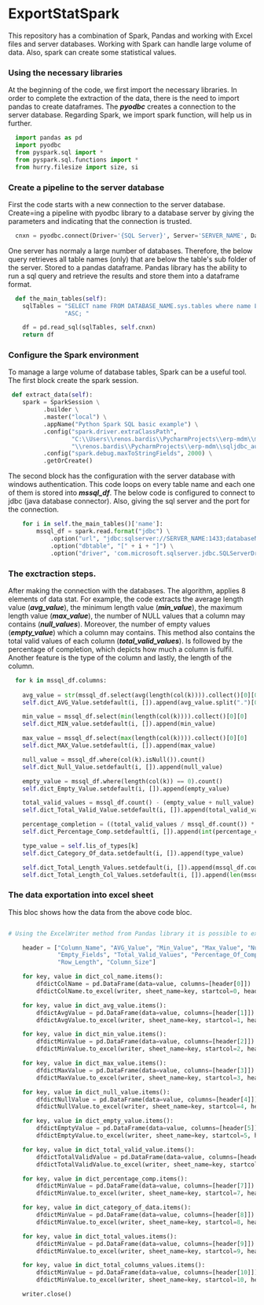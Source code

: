 # ExportStatSpark

This repository has a combination of Spark, Pandas and working with Excel files and server databases. Working with Spark can handle large volume of data. Also, spark can create some statistical values.



### Using the necessary libraries

At the beginning of the code, we first import the necessary libraries. In order to complete the extraction of the data, there is the need to import pandas to create dataframes. The ***pyodbc*** creates a connection to the server database. Regarding Spark, we import spark function, will help us in further. 

```python
  import pandas as pd
  import pyodbc
  from pyspark.sql import *
  from pyspark.sql.functions import *
  from hurry.filesize import size, si
```

### Create a pipeline to the server database

First the code starts with a new connection to the server database. Create=ing a pipeline with pyodbc library to a database server by giving the parameters and indicating that the connection is trusted. 

```python
  cnxn = pyodbc.connect(Driver='{SQL Server}', Server='SERVER_NAME', Database='DATABASE_NAME', Trusted_Connection='yes')
```

One server has normaly a large number of databases. Therefore, the below query retrieves all table names (only) that are below the table's sub folder of the server. Stored to a pandas dataframe. Pandas library has the ability to run a sql query and retrieve the results and store them into a dataframe format. 

```python
  def the_main_tables(self):
    sqlTables = "SELECT name FROM DATABASE_NAME.sys.tables where name LIKE 'KEY_WORD_PREFIX_%' AND  is_ms_shipped=0 ORDER BY name " \
                "ASC; "

    df = pd.read_sql(sqlTables, self.cnxn)
    return df
```

### Configure the Spark environment 

To manage a large volume of database tables, Spark can be a useful tool. The first block create the spark session.  

```python
 def extract_data(self):
    spark = SparkSession \
          .builder \
          .master("local") \
          .appName("Python Spark SQL basic example") \
          .config("spark.driver.extraClassPath",
                  "C:\\Users\\renos.bardis\\PycharmProjects\\erp-mdm\\mssql-jdbc-7.4.1.jre8.jar:C:\\Users"
                  "\\renos.bardis\\PycharmProjects\\erp-mdm\\sqljdbc_auth.dll") \
          .config("spark.debug.maxToStringFields", 2000) \
          .getOrCreate()
```

The second block has the configuration with the server database with windows authentication. This code loops on every table name and each one of them is stored into ***mssql_df***. The below code is configured to connect to jdbc (java database connector). Also, giving the sql server and the port for the connection. 

```python
    for i in self.the_main_tables()['name']:
        mssql_df = spark.read.format("jdbc") \
            .option("url", "jdbc:sqlserver://SERVER_NAME:1433;databaseName=DATABASE_NAME;integratedSecurity=true") \
            .option("dbtable", "[" + i + "]") \
            .option("driver", 'com.microsoft.sqlserver.jdbc.SQLServerDriver').load()
```

### The exctraction steps.

After making the connection with the databases. The algorithm, applies 8 elements of data stat. For example, the code extracts the average length value (***avg_value***), the minimum length value (***min_value***), the maximum length value (***max_value***), the number of NULL values that a column may contains (***null_values***). Moreover, the number of empty values (***empty_value***) which a column may contains. This method also contains the total valid values of each column (***total_valid_values***). Is followed by the percentage of completion, which depicts how much a column is fulfil. Another feature is the type of the column and lastly, the length of the column.

```python
  for k in mssql_df.columns:
  
    avg_value = str(mssql_df.select(avg(length(col(k)))).collect()[0][0])
    self.dict_AVG_Value.setdefault(i, []).append(avg_value.split(".")[0])
```
```python
    min_value = mssql_df.select(min(length(col(k)))).collect()[0][0]
    self.dict_MIN_value.setdefault(i, []).append(min_value)
```

```python
    max_value = mssql_df.select(max(length(col(k)))).collect()[0][0]
    self.dict_MAX_Value.setdefault(i, []).append(max_value)
```

```python
    null_value = mssql_df.where(col(k).isNull()).count()
    self.dict_Null_Value.setdefault(i, []).append(null_value)
```

```python
    empty_value = mssql_df.where(length(col(k)) == 0).count()
    self.dict_Empty_Value.setdefault(i, []).append(empty_value)
```

```python
    total_valid_values = mssql_df.count() - (empty_value + null_value)
    self.dict_Total_Valid_Value.setdefault(i, []).append(total_valid_values)
```

```python
    percentage_completion = ((total_valid_values / mssql_df.count()) * 100) if mssql_df.count() != 0 else 0
    self.dict_Percentage_Comp.setdefault(i, []).append(int(percentage_completion))
```

```python
    type_value = self.lis_of_types[k]
    self.dict_Category_Of_data.setdefault(i, []).append(type_value)
```

```python
    self.dict_Total_Length_Values.setdefault(i, []).append(mssql_df.count())
    self.dict_Total_Length_Col_Values.setdefault(i, []).append(len(mssql_df.columns))
```


### The data exportation into excel sheet

This bloc shows how the data from the above code bloc.  

```python

# Using the ExcelWriter method from Pandas library it is possible to export a dataframe into excel file. The three previous dictionaries # are merge into a single one and then exported into an axcel file.  

    header = ["Column_Name", "AVG_Value", "Min_Value", "Max_Value", "Null_Fields",
              "Empty_Fields", "Total_Valid_Values", "Percentage_Of_Completion", "Data_Type",
              "Row_Length", "Column_Size"]

    for key, value in dict_col_name.items():
        dfdictColName = pd.DataFrame(data=value, columns=[header[0]])
        dfdictColName.to_excel(writer, sheet_name=key, startcol=0, header=True, index=False)

    for key, value in dict_avg_value.items():
        dfdictAvgValue = pd.DataFrame(data=value, columns=[header[1]])
        dfdictAvgValue.to_excel(writer, sheet_name=key, startcol=1, header=True, index=False)

    for key, value in dict_min_value.items():
        dfdictMinValue = pd.DataFrame(data=value, columns=[header[2]])
        dfdictMinValue.to_excel(writer, sheet_name=key, startcol=2, header=True, index=False)

    for key, value in dict_max_value.items():
        dfdictMaxValue = pd.DataFrame(data=value, columns=[header[3]])
        dfdictMaxValue.to_excel(writer, sheet_name=key, startcol=3, header=True, index=False)

    for key, value in dict_null_value.items():
        dfdictNullValue = pd.DataFrame(data=value, columns=[header[4]])
        dfdictNullValue.to_excel(writer, sheet_name=key, startcol=4, header=True, index=False)

    for key, value in dict_empty_value.items():
        dfdictEmptyValue = pd.DataFrame(data=value, columns=[header[5]])
        dfdictEmptyValue.to_excel(writer, sheet_name=key, startcol=5, header=True, index=False)

    for key, value in dict_total_valid_value.items():
        dfdictTotalValidValue = pd.DataFrame(data=value, columns=[header[6]])
        dfdictTotalValidValue.to_excel(writer, sheet_name=key, startcol=6, header=True, index=False)

    for key, value in dict_percentage_comp.items():
        dfdictMinValue = pd.DataFrame(data=value, columns=[header[7]])
        dfdictMinValue.to_excel(writer, sheet_name=key, startcol=7, header=True, index=False)

    for key, value in dict_category_of_data.items():
        dfdictMinValue = pd.DataFrame(data=value, columns=[header[8]])
        dfdictMinValue.to_excel(writer, sheet_name=key, startcol=8, header=True, index=False)

    for key, value in dict_total_values.items():
        dfdictMinValue = pd.DataFrame(data=value, columns=[header[9]])
        dfdictMinValue.to_excel(writer, sheet_name=key, startcol=9, header=True, index=False)

    for key, value in dict_total_columns_values.items():
        dfdictMinValue = pd.DataFrame(data=value, columns=[header[10]])
        dfdictMinValue.to_excel(writer, sheet_name=key, startcol=10, header=True, index=False)

    writer.close()

```






